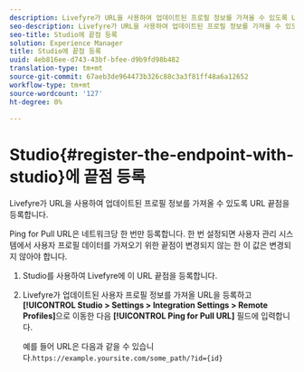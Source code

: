 ```yaml
---
description: Livefyre가 URL을 사용하여 업데이트된 프로필 정보를 가져올 수 있도록 URL 끝점을 등록합니다.
seo-description: Livefyre가 URL을 사용하여 업데이트된 프로필 정보를 가져올 수 있도록 URL 끝점을 등록합니다.
seo-title: Studio에 끝점 등록
solution: Experience Manager
title: Studio에 끝점 등록
uuid: 4eb816ee-d743-43bf-bfee-d9b9fd98b482
translation-type: tm+mt
source-git-commit: 67aeb3de964473b326c88c3a3f81ff48a6a12652
workflow-type: tm+mt
source-wordcount: '127'
ht-degree: 0%

---
```



# Studio{#register-the-endpoint-with-studio}에 끝점 등록

Livefyre가 URL을 사용하여 업데이트된 프로필 정보를 가져올 수 있도록 URL 끝점을 등록합니다.

Ping for Pull URL은 네트워크당 한 번만 등록합니다. 한 번 설정되면 사용자 관리 시스템에서 사용자 프로필 데이터를 가져오기 위한 끝점이 변경되지 않는 한 이 값은 변경되지 않아야 합니다.

1. Studio를 사용하여 Livefyre에 이 URL 끝점을 등록합니다.
1. Livefyre가 업데이트된 사용자 프로필 정보를 가져올 URL을 등록하고 **[!UICONTROL Studio > Settings > Integration Settings > Remote Profiles]**&#x200B;으로 이동한 다음 **[!UICONTROL Ping for Pull URL]** 필드에 입력합니다.

   예를 들어 URL은 다음과 같을 수 있습니다.`https://example.yoursite.com/some_path/?id={id}`

